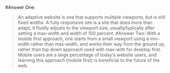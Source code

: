 #Answer One:
> An adaptive website is one that supports multiple viewports, but is still fixed widths. A fully responsive site is a site that does more than adapt, it fluidly adjusts to the viewport size, usually/typically after setting a max-width and width of 100 percent.
#Answer Two:
> With a mobile first approach, one starts from a small viewport using a min-width rather than max-width, and works their way from the ground up, rather than top down approach used with max-with for desktop first. Mobile users are a large percentage of today's website users, and learning this approach (mobile first) is beneficial to the future of the web.

